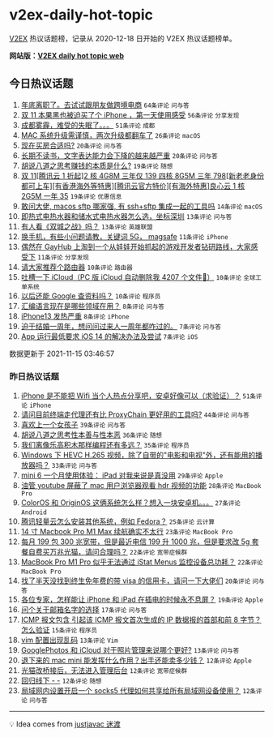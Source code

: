 # v2ex-daily-hot-topic

[V2EX](https://www.v2ex.com/) 热议话题榜，记录从 2020-12-18 日开始的 V2EX 热议话题榜单。

**网站版：[V2EX daily hot topic web](https://boojack.github.io/v2ex-daily-hot-topic-web/)**

## 今日热议话题

<!-- TODAY BEGIN -->

1. [年底离职了。去试试跟朋友做跨境电商](https://www.v2ex.com/t/815408) `64条评论` `问与答`
1. [双 11 本果黑也被迫买了个 iPhone ，第一天使用感受](https://www.v2ex.com/t/815399) `56条评论` `分享发现`
1. [成都雾霾，难受的失眠了。。。](https://www.v2ex.com/t/815397) `51条评论` `成都`
1. [MAC 系统升级需谨慎，两次升级都翻车了](https://www.v2ex.com/t/815422) `26条评论` `macOS`
1. [现在买房合适吗?](https://www.v2ex.com/t/815450) `20条评论` `问与答`
1. [长期不读书，文字表达能力会下降的越来越严重](https://www.v2ex.com/t/815410) `20条评论` `问与答`
1. [胡说八道之思考赚钱的本质是什么?](https://www.v2ex.com/t/815418) `19条评论` `随想`
1. [双 11[腾讯云 1 折起]2 核 4G8M 三年仅 139 四核 8G5M 三年 798[新老老身份都可上车][有香港海外等特惠][腾讯云官方特价][有海外特惠]良心云 1 核 2G5M 一年 35](https://www.v2ex.com/t/815412) `19条评论` `优惠信息`
1. [敢问大佬, macos sftp 哪家强, 有 ssh+sftp 集成一起的工具吗](https://www.v2ex.com/t/815425) `14条评论` `macOS`
1. [即热式电热水器和储水式电热水器怎么选，坐标深圳](https://www.v2ex.com/t/815443) `13条评论` `问与答`
1. [有人看《双城之战》吗？](https://www.v2ex.com/t/815427) `13条评论` `英雄联盟`
1. [换手机，有些小问题请教，关键词 5G， magsafe](https://www.v2ex.com/t/815405) `11条评论` `iPhone`
1. [偶然在 GayHub 上淘到一个从娃娃开始抓起的游戏开发者钻研路线，大家感受下](https://www.v2ex.com/t/815404) `11条评论` `分享发现`
1. [请大家推荐个路由器](https://www.v2ex.com/t/815417) `10条评论` `路由器`
1. [吐槽一下 iCloud（PC 版 iCloud 自动删除我 4207 个文件📃）](https://www.v2ex.com/t/815415) `10条评论` `全球工单系统`
1. [以后还能 Google 查资料吗？](https://www.v2ex.com/t/815445) `10条评论` `程序员`
1. [汇编语言现在是哪些领域在用？](https://www.v2ex.com/t/815435) `8条评论` `问与答`
1. [iPhone13 发热严重](https://www.v2ex.com/t/815406) `8条评论` `iPhone`
1. [迫于结婚一周年，想问问过来人一周年都咋过的。](https://www.v2ex.com/t/815437) `7条评论` `问与答`
1. [App 运行最低要求 iOS 14 的解决办法及尝试](https://www.v2ex.com/t/815400) `7条评论` `iOS`

数据更新于 2021-11-15 03:46:57

<!-- TODAY END -->

### 昨日热议话题

<!-- YESTERDAY BEGIN -->

1. [iPhone 是不能把 Wifi 当个人热点分享吧，安卓好像可以（求验证）？](https://www.v2ex.com/t/815295) `51条评论` `iPhone`
1. [请问目前终端走代理还有比 ProxyChain 更好用的工具吗?](https://www.v2ex.com/t/815289) `44条评论` `问与答`
1. [喜欢上一个女孩子](https://www.v2ex.com/t/815353) `39条评论` `问与答`
1. [胡说八道之思考性本善与性本恶](https://www.v2ex.com/t/815248) `36条评论` `随想`
1. [我们离像乐高积木那样编程还有多远？](https://www.v2ex.com/t/815228) `35条评论` `程序员`
1. [Windows 下 HEVC H.265 视频，除了自带的"电影和电视"外，还有能用的播放器吗？](https://www.v2ex.com/t/815363) `33条评论` `问与答`
1. [mini 6 一个月使用体验： iPad 对我来说是真没用](https://www.v2ex.com/t/815317) `29条评论` `Apple`
1. [油管 youtube 屏蔽了 mac 用户浏览器观看 hdr 视频的功能](https://www.v2ex.com/t/815311) `28条评论` `MacBook Pro`
1. [ColorOS 和 OriginOS 这俩系统怎么样？想入一块安卓机。。。](https://www.v2ex.com/t/815318) `27条评论` `Android`
1. [腾讯轻量云怎么安装其他系统，例如 Fedora？](https://www.v2ex.com/t/815277) `25条评论` `云计算`
1. [14 寸 Macbook Pro M1 Max 续航确实不太行](https://www.v2ex.com/t/815283) `23条评论` `MacBook Pro`
1. [每月 199 包 300 兆宽带，但是最近电信 199 升 1000 兆，但是要求改 5g 套餐自费买万兆光猫，请问合理吗？](https://www.v2ex.com/t/815231) `22条评论` `宽带症候群`
1. [MacBook Pro M1 Pro 似乎无法通过 iStat Menus 监控设备总功耗？](https://www.v2ex.com/t/815264) `22条评论` `MacBook Pro`
1. [找了半天没找到终生免年费的带 visa 的信用卡，请问一下大佬们](https://www.v2ex.com/t/815340) `20条评论` `问与答`
1. [各位专家，怎样能让 iPhone 和 iPad 在插电的时候永不息屏？](https://www.v2ex.com/t/815227) `19条评论` `Apple`
1. [问个关于邮箱名字的选择](https://www.v2ex.com/t/815352) `17条评论` `问与答`
1. [ICMP 报文包含 引起该 ICMP 报文首次生成的 IP 数据报的首部和前 8 字节？怎么验证](https://www.v2ex.com/t/815287) `15条评论` `程序员`
1. [vim 配置出现乱码](https://www.v2ex.com/t/815308) `13条评论` `Vim`
1. [GooglePhotos 和 iCloud 对于照片管理来说哪个更好?](https://www.v2ex.com/t/815239) `13条评论` `问与答`
1. [退下来的 mac mini 能发挥什么作用？出手还能卖多少钱？](https://www.v2ex.com/t/815345) `12条评论` `Apple`
1. [光猫改桥接后，无法进入管理后台](https://www.v2ex.com/t/815332) `12条评论` `宽带症候群`
1. [回归线下 - -](https://www.v2ex.com/t/815293) `12条评论` `随想`
1. [局域网内设置开启一个 socks5 代理如何共享给所有局域网设备使用？](https://www.v2ex.com/t/815252) `12条评论` `问与答`

<!-- YESTERDAY END -->

---

💡 Idea comes from [justjavac 迷渡](https://github.com/justjavac/)
